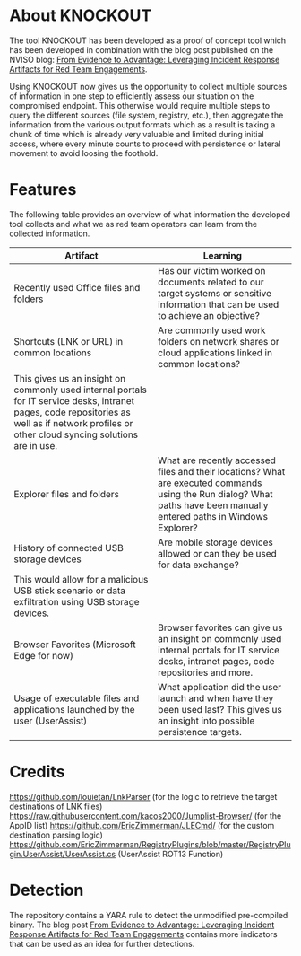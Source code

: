 
# About KNOCKOUT

The tool KNOCKOUT has been developed as a proof of concept tool which has been developed in combination with the blog post published on the NVISO blog: [From Evidence to Advantage: Leveraging Incident Response Artifacts for Red Team Engagements](BLOG-LINK).

Using KNOCKOUT now gives us the opportunity to collect multiple sources of information in one step to efficiently assess our situation on the compromised endpoint. This otherwise would require multiple steps to query the different sources (file system, registry, etc.), then aggregate the information from the various output formats which as a result is taking a chunk of time which is already very valuable and limited during initial access, where every minute counts to proceed with persistence or lateral movement to avoid loosing the foothold.

# Features

The following table provides an overview of what information the developed tool collects and what we as red team operators can learn from the collected information.

|Artifact|Learning|
|---|---|
|Recently used Office files and folders|Has our victim worked on documents related to our target systems or sensitive information that can be used to achieve an objective?|
|Shortcuts (LNK or URL) in common locations|Are commonly used work folders on network shares or cloud applications linked in common locations?
This gives us an insight on commonly used internal portals for IT service desks, intranet pages, code repositories as well as if network profiles or other cloud syncing solutions are in use.|
|Explorer files and folders|What are recently accessed files and their locations? What are executed commands using the Run dialog? What paths have been manually entered paths in Windows Explorer?|
|History of connected USB storage devices|Are mobile storage devices allowed or can they be used for data exchange?
This would allow for a malicious USB stick scenario or data exfiltration using USB storage devices.|
|Browser Favorites (Microsoft Edge for now)|Browser favorites can give us an insight on commonly used internal portals for IT service desks, intranet pages, code repositories and more.|
|Usage of executable files and applications launched by the user (UserAssist)|What application did the user launch and when have they been used last? This gives us an insight into possible persistence targets.|

# Credits
https://github.com/louietan/LnkParser (for the logic to retrieve the target destinations of LNK files)
https://raw.githubusercontent.com/kacos2000/Jumplist-Browser/ (for the AppID list)
https://github.com/EricZimmerman/JLECmd/ (for the custom destination parsing logic)
https://github.com/EricZimmerman/RegistryPlugins/blob/master/RegistryPlugin.UserAssist/UserAssist.cs (UserAssist ROT13 Function)

# Detection

The repository contains a YARA rule to detect the unmodified pre-compiled binary.
The blog post [From Evidence to Advantage: Leveraging Incident Response Artifacts for Red Team Engagements](BLOG-LINK) contains more indicators that can be used as an idea for further detections.